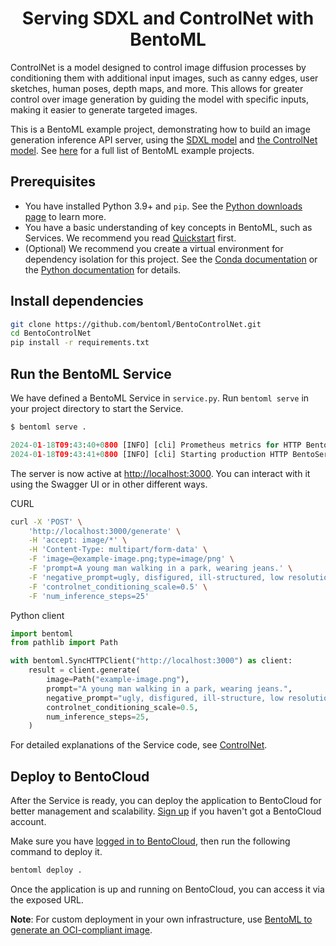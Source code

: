 <div align="center">
    <h1 align="center">Serving SDXL and ControlNet with BentoML</h1>
</div>

ControlNet is a model designed to control image diffusion processes by conditioning them with additional input images, such as canny edges, user sketches, human poses, depth maps, and more. This allows for greater control over image generation by guiding the model with specific inputs, making it easier to generate targeted images.

This is a BentoML example project, demonstrating how to build an image generation inference API server, using the [SDXL model](https://huggingface.co/stabilityai/stable-diffusion-xl-base-1.0) and [the ControlNet model](https://huggingface.co/diffusers/controlnet-canny-sdxl-1.0). See [here](https://github.com/bentoml/BentoML/tree/main/examples) for a full list of BentoML example projects.

## Prerequisites

- You have installed Python 3.9+ and `pip`. See the [Python downloads page](https://www.python.org/downloads/) to learn more.
- You have a basic understanding of key concepts in BentoML, such as Services. We recommend you read [Quickstart](https://docs.bentoml.com/en/1.2/get-started/quickstart.html) first.
- (Optional) We recommend you create a virtual environment for dependency isolation for this project. See the [Conda documentation](https://conda.io/projects/conda/en/latest/user-guide/tasks/manage-environments.html) or the [Python documentation](https://docs.python.org/3/library/venv.html) for details.

## Install dependencies

```bash
git clone https://github.com/bentoml/BentoControlNet.git
cd BentoControlNet
pip install -r requirements.txt
```

## Run the BentoML Service

We have defined a BentoML Service in `service.py`. Run `bentoml serve` in your project directory to start the Service.

```python
$ bentoml serve .

2024-01-18T09:43:40+0800 [INFO] [cli] Prometheus metrics for HTTP BentoServer from "service:APIService" can be accessed at http://localhost:3000/metrics.
2024-01-18T09:43:41+0800 [INFO] [cli] Starting production HTTP BentoServer from "service:APIService" listening on http://localhost:3000 (Press CTRL+C to quit)
```

The server is now active at [http://localhost:3000](http://localhost:3000/). You can interact with it using the Swagger UI or in other different ways.

CURL

```bash
curl -X 'POST' \
    'http://localhost:3000/generate' \
    -H 'accept: image/*' \
    -H 'Content-Type: multipart/form-data' \
    -F 'image=@example-image.png;type=image/png' \
	-F 'prompt=A young man walking in a park, wearing jeans.' \
	-F 'negative_prompt=ugly, disfigured, ill-structured, low resolution' \
	-F 'controlnet_conditioning_scale=0.5' \
	-F 'num_inference_steps=25'
```

Python client

```python
import bentoml
from pathlib import Path

with bentoml.SyncHTTPClient("http://localhost:3000") as client:
    result = client.generate(
        image=Path("example-image.png"),
        prompt="A young man walking in a park, wearing jeans.",
        negative_prompt="ugly, disfigured, ill-structure, low resolution",
        controlnet_conditioning_scale=0.5,
        num_inference_steps=25,
    )
```

For detailed explanations of the Service code, see [ControlNet](https://docs.bentoml.org/en/latest/use-cases/diffusion-models/controlnet.html).

## Deploy to BentoCloud

After the Service is ready, you can deploy the application to BentoCloud for better management and scalability. [Sign up](https://www.bentoml.com/) if you haven't got a BentoCloud account.

Make sure you have [logged in to BentoCloud](https://docs.bentoml.com/en/latest/bentocloud/how-tos/manage-access-token.html), then run the following command to deploy it.

```bash
bentoml deploy .
```

Once the application is up and running on BentoCloud, you can access it via the exposed URL.

**Note**: For custom deployment in your own infrastructure, use [BentoML to generate an OCI-compliant image](https://docs.bentoml.com/en/latest/guides/containerization.html).
